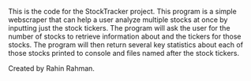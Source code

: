 This is the code for the StockTracker project. This program is a simple webscraper that can help a user analyze multiple stocks at once by 
inputting just the stock tickers. The program will ask the user for the number of stocks to retrieve information about and the tickers for 
those stocks. The program will then return several key statistics about each of those stocks printed to console and files named after the 
stock tickers.

Created by Rahin Rahman.